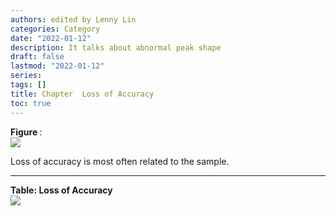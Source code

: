 ```yaml
---
authors: edited by Lenny Lin
categories: Category
date: "2022-01-12"
description: It talks about abnormal peak shape
draft: false
lastmod: "2022-01-12"
series: 
tags: []
title: Chapter  Loss of Accuracy
toc: true
---
```


<figcaption><b>Figure </b>: </figcaption>
<img src = "/docs/images/"/>



<!--more-->

Loss of accuracy is most often related to the sample.  

***
<figcaption><b>Table: Loss of Accuracy</b></figcaption>
<img src = "/docs/images/Screenshot 2022-01-12 222127.png"/>